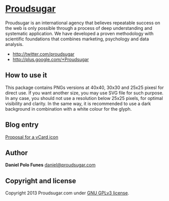 # [Proudsugar](http://proudsugar.com/)

Proudsugar is an international agency that believes repeatable success on the web is only possible through a process of deep understanding and systematic application. We have developed a proven methodology with scientific foundations that combines marketing, psychology and data analysis.

+ <http://twitter.com/proudsugar>
+ <http://plus.google.com/+Proudsugar>

## How to use it

This package contains PNGs versions at 40x40, 30x30 and 25x25 pixesl for direct use. If you want another size, you may use SVG file for such purpose. In any case, you should not use a resolution below 25x25 pixels, for optimal visibility and clarity. In the same way, it is recommended to use a dark background in combination with a white colour for the glyph.

## Blog entry

[Proposal for a vCard icon](http://www.proudsugar.com/blog/proposal-for-a-vcard-icon)

## Author

**Daniel Polo Funes** <daniel@proudsugar.com>

## Copyright and license

Copyright 2013 Proudsugar.com under [GNU GPLv3 license](LICENSE).
